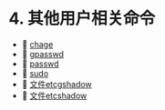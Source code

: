 # 4. 其他用户相关命令

* 📄 [chage](4.%20其他用户相关命令/chage.md)
* 📄 [gpasswd](4.%20其他用户相关命令/gpasswd.md)
* 📄 [passwd](4.%20其他用户相关命令/passwd.md)
* 📄 [sudo](4.%20其他用户相关命令/sudo.md)
* 📄 [文件etcgshadow](4.%20其他用户相关命令/文件etcgshadow.md)
* 📄 [文件etcshadow](4.%20其他用户相关命令/文件etcshadow.md)

‍
